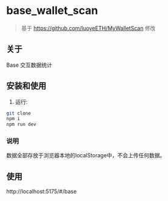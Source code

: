 # base_wallet_scan  

> 基于 https://github.com/luoyeETH/MyWalletScan 修改

## 关于

Base 交互数据统计

## 安装和使用

1. 运行:
```bash
git clone 
npm i
npm run dev
```

### 说明

数据全部存放于浏览器本地的localStorage中，不会上传任何数据。

## 使用

http://localhost:5175/#/base
